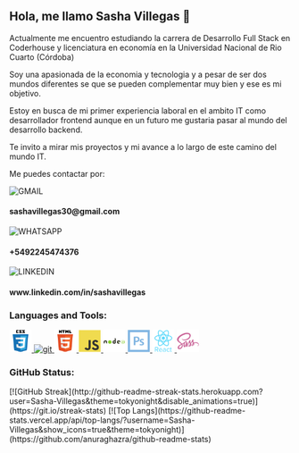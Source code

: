 <h2> Hola, me llamo Sasha Villegas 👋 </h2>

Actualmente me encuentro estudiando la carrera de Desarrollo Full Stack en Coderhouse y licenciatura en economía en la Universidad Nacional de Rio Cuarto (Córdoba) 

Soy una apasionada de la economia y tecnologia y a pesar de ser dos mundos diferentes se que se pueden complementar muy bien y ese es mi objetivo.

Estoy en busca de mi primer experiencia laboral en el ambito IT como desarrollador frontend aunque en un futuro me gustaria pasar al mundo del desarrollo backend.

Te invito a mirar mis proyectos y mi avance a lo largo de este camino del mundo IT. 

Me puedes contactar por:

![GMAIL](https://img.shields.io/badge/Gmail-D14836?style=for-the-badge&logo=gmail&logoColor=white) 
<h4> sashavillegas30@gmail.com </h4>

![WHATSAPP](https://img.shields.io/badge/WhatsApp-25D366?style=for-the-badge&logo=whatsapp&logoColor=white)
<h4> +5492245474376 </h4>

![LINKEDIN](https://img.shields.io/badge/LinkedIn-0077B5?style=for-the-badge&logo=linkedin&logoColor=white)
<h4>www.linkedin.com/in/sashavillegas </h4>




<h3 align="left">Languages and Tools:</h3>
<p align="left"> <a href="https://www.w3schools.com/css/" target="_blank" rel="noreferrer"> <img src="https://raw.githubusercontent.com/devicons/devicon/master/icons/css3/css3-original-wordmark.svg" alt="css3" width="40" height="40"/> </a> <a href="https://git-scm.com/" target="_blank" rel="noreferrer"> <img src="https://www.vectorlogo.zone/logos/git-scm/git-scm-icon.svg" alt="git" width="40" height="40"/> </a> <a href="https://www.w3.org/html/" target="_blank" rel="noreferrer"> <img src="https://raw.githubusercontent.com/devicons/devicon/master/icons/html5/html5-original-wordmark.svg" alt="html5" width="40" height="40"/> </a> <a href="https://developer.mozilla.org/en-US/docs/Web/JavaScript" target="_blank" rel="noreferrer"> <img src="https://raw.githubusercontent.com/devicons/devicon/master/icons/javascript/javascript-original.svg" alt="javascript" width="40" height="40"/> </a> <a href="https://nodejs.org" target="_blank" rel="noreferrer"> <img src="https://raw.githubusercontent.com/devicons/devicon/master/icons/nodejs/nodejs-original-wordmark.svg" alt="nodejs" width="40" height="40"/> </a> <a href="https://www.photoshop.com/en" target="_blank" rel="noreferrer"> <img src="https://raw.githubusercontent.com/devicons/devicon/master/icons/photoshop/photoshop-line.svg" alt="photoshop" width="40" height="40"/> </a> <a href="https://reactjs.org/" target="_blank" rel="noreferrer"> <img src="https://raw.githubusercontent.com/devicons/devicon/master/icons/react/react-original-wordmark.svg" alt="react" width="40" height="40"/> </a> <a href="https://sass-lang.com" target="_blank" rel="noreferrer"> <img src="https://raw.githubusercontent.com/devicons/devicon/master/icons/sass/sass-original.svg" alt="sass" width="40" height="40"/> </a> </p>

<h3 align="left">GitHub Status:</h3>
[![GitHub Streak](http://github-readme-streak-stats.herokuapp.com?user=Sasha-Villegas&theme=tokyonight&disable_animations=true)](https://git.io/streak-stats)
[![Top Langs](https://github-readme-stats.vercel.app/api/top-langs/?username=Sasha-Villegas&show_icons=true&theme=tokyonight)](https://github.com/anuraghazra/github-readme-stats)




